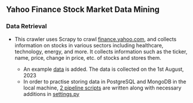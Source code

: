 ## Yahoo Finance Stock Market Data Mining

### Data Retrieval

- This crawler uses Scrapy to crawl [finance.yahoo.com](finance.yahoo.com), and collects information on stocks in various sectors including healthcare, technology, energy, and more. It collects information such as the ticker, name, price, change in price, etc. of stocks and stores them.     

    - An example [data](https://github.com/rukshar69/Web-Scrapping/blob/main/yahoo_finance_stocks/stocks_info.csv) is added. The data is collected on the 1st August, 2023
    - In order to practise storing data in PostgreSQL and MongoDB in the local machine, [2 pipeline scripts](https://github.com/rukshar69/Web-Scrapping/tree/main/yahoo_finance_stocks/yahoo_finance_stocks/pipelines) are written along with necessary additions in [settings.py](https://github.com/rukshar69/Web-Scrapping/blob/main/yahoo_finance_stocks/yahoo_finance_stocks/settings.py)